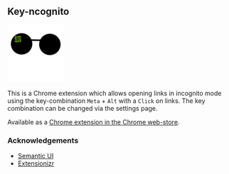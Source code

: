 ## Key-ncognito

![Lovely Forks Logo](icons/key-ncognito-128.png)

This is a Chrome extension which allows opening links in incognito mode using the key-combination `Meta` + `Alt` with a `Click` on links. The key combination can be changed via the settings page.

Available as a [Chrome extension in the Chrome web-store](https://chrome.google.com/webstore/detail/key-ncognito/lilomadmkegmkmkjmdbbgalimcmfogfk).

### Acknowledgements

 - [Semantic UI](http://semantic-ui.com/)
 - [Extensionizr](http://extensionizr.com/)
